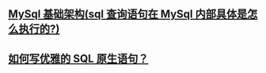 ## [MySql 基础架构(sql 查询语句在 MySql 内部具体是怎么执行的?)](https://mp.weixin.qq.com/s/xd7r88Pnt3GhCzit2nIoTQ)

## [如何写优雅的 SQL 原生语句？](https://mp.weixin.qq.com/s/mophj3Zi4LWOhW6uAVHwOw)
